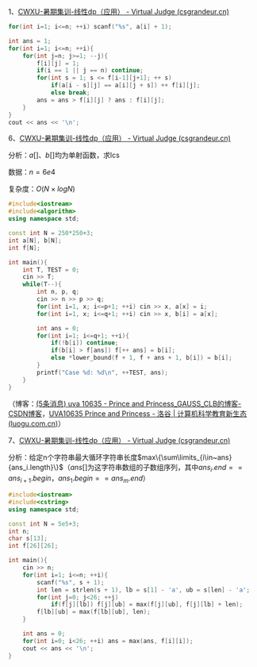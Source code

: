 1、[CWXU-暑期集训-线性dp（应用） - Virtual Judge (csgrandeur.cn)](https://vjudge.csgrandeur.cn/contest/502047#problem/A)

```cpp
for(int i=1; i<=n; ++i) scanf("%s", a[i] + 1);

int ans = 1;
for(int i=1; i<=n; ++i){
    for(int j=n; j>=1; --j){
        f[i][j] = 1;
        if(i == 1 || j == n) continue;
        for(int s = 1; s <= f[i-1][j+1]; ++ s)
            if(a[i - s][j] == a[i][j + s]) ++ f[i][j];
            else break;
        ans = ans > f[i][j] ? ans : f[i][j];
    }
}
cout << ans << '\n';
```

6、[CWXU-暑期集训-线性dp（应用） - Virtual Judge (csgrandeur.cn)](https://vjudge.csgrandeur.cn/contest/502047#problem/F)

分析：$a[]、b[]$均为单射函数，求lcs

数据：$n=6e4$

复杂度：$O(N\times logN)$

```cpp
#include<iostream>
#include<algorithm>
using namespace std;

const int N = 250*250+3;
int a[N], b[N];
int f[N];

int main(){
    int T, TEST = 0;
    cin >> T;
    while(T--){
        int n, p, q;
        cin >> n >> p >> q;
        for(int i=1, x; i<=p+1; ++i) cin >> x, a[x] = i;
        for(int i=1, x; i<=q+1; ++i) cin >> x, b[i] = a[x];

        int ans = 0;
        for(int i=1; i<=q+1; ++i){
            if(!b[i]) continue;
            if(b[i] > f[ans]) f[++ ans] = b[i];
            else *lower_bound(f + 1, f + ans + 1, b[i]) = b[i];
        }
        printf("Case %d: %d\n", ++TEST, ans);
    }
}
```

（博客：[(5条消息) uva 10635 - Prince and Princess_GAUSS_CLB的博客-CSDN博客](https://blog.csdn.net/gauss_acm/article/details/38437799)，[UVA10635 Prince and Princess - 洛谷 | 计算机科学教育新生态 (luogu.com.cn)](https://www.luogu.com.cn/problem/solution/UVA10635)）

7、[CWXU-暑期集训-线性dp（应用） - Virtual Judge (csgrandeur.cn)](https://vjudge.csgrandeur.cn/contest/502047#problem/G)

分析：给定n个字符串最大循环字符串长度$max\{\sum\limits_{i\in~ans}{ans_i.length}\}$（$ans[]$为这字符串数组的子数组序列，其中$ans_i.end == ans_{i+1}.begin$，$ans_1.begin == ans_m.end$）

```cpp
#include<iostream>
#include<cstring>
using namespace std;

const int N = 5e5+3;
int n;
char s[13];
int f[26][26];

int main(){
    cin >> n;
    for(int i=1; i<=n; ++i){
        scanf("%s", s + 1);
        int len = strlen(s + 1), lb = s[1] - 'a', ub = s[len] - 'a';
        for(int j=0; j<26; ++j)
            if(f[j][lb]) f[j][ub] = max(f[j][ub], f[j][lb] + len);    
        f[lb][ub] = max(f[lb][ub], len);
    }

    int ans = 0;
    for(int i=0; i<26; ++i) ans = max(ans, f[i][i]);
    cout << ans << '\n';
}
```
